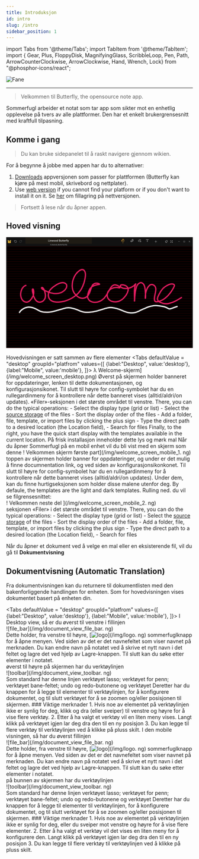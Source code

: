 ```yaml
---
title: Introduksjon
id: intro
slug: /intro
sidebar_position: 1
---
```


import Tabs from '@theme/Tabs';
import TabItem from '@theme/TabItem';
import { Gear, Plus, FloppyDisk, MagnifyingGlass, ScribbleLoop, Pen, Path, ArrowCounterClockwise, ArrowClockwise, Hand, Wrench, Lock} from "@phosphor-icons/react";

![Fane](/img/banner.png)

---

> Velkommen til Butterfly, the opensource note app.

Sommerfugl arbeider et notat som tar app som sikter mot en enhetlig opplevelse på tvers av alle plattformer. Den har et enkelt brukergrensesnitt med kraftfull tilpasning.

## Komme i gang

> Du kan bruke sidepanelet til å raskt navigere gjennom wikien.

For å begynne å jobbe med appen har du to alternativer:

1. [Downloads](/downloads) appversjonen som passer for plattformen (Butterfly kan kjøre på mest mobil, skrivebord og nettplater).
2. Use [web version](https://web.butterfly.linwood.dev) if you cannot find your platform or if you don't want to install it on it. Se [her](storage#web) om fillagring på nettversjonen.

> Fortsett å lese når du åpner appen.

## Hoved visning

![Hoved visning](main.png)

Hovedvisningen er satt sammen av flere elementer
<Tabs
    defaultValue = "desktop"
    groupId="platfrom"
        values={[
        {label:"Desktop", value:'desktop'},
 {label:"Mobile", value:'mobile'},
 ]}>
    <TabItem value="desktop">
        λ Welcome-skjerm](/img/welcome_screen_desktop.png)
        Øverst på skjermen holder banneret for oppdateringer, lenken til dette dokumentasjonen, og <Gear/> konfigurasjonsikonet. Til slutt til høyre for <Gear/> config-symbolet har du en rullegardinmeny for å kontrollere når dette banneret vises (alltid/aldri/on updates).
        «Filer»-seksjonen i det største området til venstre. There, you can do the typical operations:
            - Select the display type (grid or list)
            - Select the [source storage](storage) of the files
            - Sort the display order of the files
            - Add a folder, file, template, or import files by clicking the <Plus/> plus sign
            - Type the direct path to a desired location (the Location field),
            - Search for files
        Finally, to the right, you have the quick start display with the templates available in the current location. På frisk installasjon inneholder dette lys og mørk mal
    </TabItem>
    <TabItem value="mobile">
        Når du åpner Sommerfugl på en mobil enhet vil du bli vist med en skjerm som denne
        ! Velkommen skjerm første part](/img/welcome_screen_mobile_1. ng)   
        toppen av skjermen holder banner for oppdateringer, og under er det mulig å finne documnentation link, og ved siden av <Gear/> konfigurasjonsikonkonet. Til slutt til høyre for <Gear/> config-symbolet har du en rullegardinmeny for å kontrollere når dette banneret vises (alltid/aldri/on updates).
        Under dem, kan du finne hurtigseksjonen som holder disse malene utenfor deg. By defaule, the templates are the light and dark templates. 
        Rulling ned. du vil se filgrensesnittet:
        \
        ! Velkommen neste del ](/img/welcome_screen_mobile_2. ng)  
        seksjonen «Filer» i det største området til venstre. There, you can do the typical operations:
        - Select the display type (grid or list)
        - Select the [source storage](storage) of the files
        - Sort the display order of the files
        - Add a folder, file, template, or import files by clicking the <Plus/> plus sign
        - Type the direct path to a desired location (the Location field),
        - Search for files
    </TabItem>
</Tabs>

Når du åpner et dokument ved å velge en mal eller en eksisterende fil, vil du gå til **Dokumentvisning**

## Dokumentvisning (Automatic Translation)

Fra dokumentvisningen kan du returnere til dokumentlisten med den bakenforliggende handlingen for enheten. Som for hovedvisningen vises dokumentet basert på enheten din.

<Tabs
    defaultValue = "desktop"
    groupId="platfrom"
        values={[
        {label:"Desktop", value:'desktop'},
 {label:"Mobile", value:'mobile'},
 ]}>
    <TabItem value="desktop">
        I Desktop view, så er du øverst til venstre i fillinjen\
        ![file_bar](/img/document_view_file_bar. ng)\
        Dette holder, fra venstre til høyre, 
        [<img alt="logo" src="/img/logo.png" width="16"/>](/img/logo. ng)
        sommerfuglknapp for å åpne menyen. Ved siden av det er det navnefeltet som viser navnet på merknaden. Du kan endre navn på notatet ved å skrive et nytt navn i det feltet og lagre det ved hjelp av <FloppyDisk/> Lagre-knappen. Til slutt kan du <MagnifyingGlass/> søke etter elementer i notatet.
        \
        øverst til høyre på skjermen har du verktøylinjen\
        ![toolbar](/img/document_view_toolbar. ng)\
        Som standard har denne linjen verktøyet <ScribbleLoop/> lasso; verktøyet for <Pen/> penn; verktøyet <Path/> bane-feltet; <ArrowCounterClockwise/> undo og <ArrowClockwise/> redo-butonene og verktøyet <Hand/> Deretter har du knappen <Plus/> for å legge til elementer til verktøylinjen, <Wrench/> for å konfigurere dokumentet, og til slutt verktøyet <Lock/> for å se zoomen og/eller posisjonen til skjermen. 
        ### Viktige merknader
        1. Hvis noe av elementet på verktøylinjen ikke er synlig for deg, klikk og dra (eller sveiper) til venstre og høyre for å vise flere verktøy. 
        2. Etter å ha valgt et verktøy vil en liten meny vises. Langt klikk på verktøyet igjen lar deg dra den til en ny posisjon
        3. Du kan legge til flere verktøy til verktøylinjen ved å klikke på <Plus/> pluss skilt. 
    </TabItem>
    <TabItem value="mobile">
        I den mobile visningen, så har du øverst fillinjen\
        ![file_bar](/img/document_view_file_bar. ng)\
        Dette holder, fra venstre til høyre, 
        [<img alt="logo" src="/img/logo.png" width="16"/>](/img/logo. ng)
        sommerfuglknapp for å åpne menyen. Ved siden av det er det navnefeltet som viser navnet på merknaden. Du kan endre navn på notatet ved å skrive et nytt navn i det feltet og lagre det ved hjelp av <FloppyDisk/> Lagre-knappen. Til slutt kan du <MagnifyingGlass/> søke etter elementer i notatet.
        \
        på bunnen av skjermen har du verktøylinjen\
        ![toolbar](/img/document_view_toolbar. ng)\
        Som standard har denne linjen verktøyet <ScribbleLoop/> lasso; verktøyet for <Pen/> penn; verktøyet <Path/> bane-feltet; <ArrowCounterClockwise/> undo og <ArrowClockwise/> redo-butonene og verktøyet <Hand/> Deretter har du knappen <Plus/> for å legge til elementer til verktøylinjen, <Wrench/> for å konfigurere dokumentet, og til slutt verktøyet <Lock/> for å se zoomen og/eller posisjonen til skjermen. 
        ### Viktige merknader
        1. Hvis noe av elementet på verktøylinjen ikke er synlig for deg, eller du sveiper mot venstre og høyre for å vise flere elementer. 
        2. Etter å ha valgt et verktøy vil det vises en liten meny for å konfigurere den. Langt klikk på verktøyet igjen lar deg dra den til en ny posisjon
        3. Du kan legge til flere verktøy til verktøylinjen ved å klikke på <Plus/> pluss skilt. 
    </TabItem>
</Tabs>
